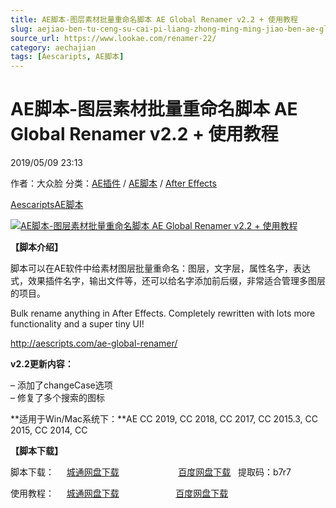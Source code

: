 ```yaml
---
title: AE脚本-图层素材批量重命名脚本 AE Global Renamer v2.2 + 使用教程
slug: aejiao-ben-tu-ceng-su-cai-pi-liang-zhong-ming-ming-jiao-ben-ae-global-renamer-v2-2-shi-yong-jiao-cheng
source_url: https://www.lookae.com/renamer-22/
category: aechajian
tags: [Aescaripts, AE脚本]
---
```

# AE脚本-图层素材批量重命名脚本 AE Global Renamer v2.2 + 使用教程

2019/05/09 23:13

作者：大众脸
分类：[AE插件](https://www.lookae.com/after-effects/aechajian/) / [AE脚本](https://www.lookae.com/after-effects/aescripts/) / [After Effects](https://www.lookae.com/after-effects/)

[Aescaripts](https://www.lookae.com/tag/aescaripts/)[AE脚本](https://www.lookae.com/tag/ae%e8%84%9a%e6%9c%ac/)

[![AE脚本-图层素材批量重命名脚本 AE Global Renamer v2.2 + 使用教程](https://www.lookae.com/wp-content/uploads/2017/07/Global-Renamer.jpg "AE脚本-图层素材批量重命名脚本 AE Global Renamer v2.2 + 使用教程-LookAE.com")](https://www.lookae.com/wp-content/uploads/2017/07/Global-Renamer.jpg)

**【脚本介绍】**

脚本可以在AE软件中给素材图层批量重命名：图层，文字层，属性名字，表达式，效果插件名字，输出文件等，还可以给名字添加前后缀，非常适合管理多图层的项目。

Bulk rename anything in After Effects. Completely rewritten with lots more functionality and a super tiny UI!

http://aescripts.com/ae-global-renamer/

**v2.2更新内容：**

– 添加了changeCase选项  
– 修复了多个搜索的图标

**适用于Win/Mac系统下：**AE CC 2019, CC 2018, CC 2017, CC 2015.3, CC 2015, CC 2014, CC

**【脚本下载】**

脚本下载：     [城通网盘下载](https://lookae.ctfile.com/fs/680462-373553249)                        [百度网盘下载](https://pan.baidu.com/s/14DzBtp-Kcb3HHXYJhcB7jw)   提取码：b7r7

使用教程：     [城通网盘下载](https://lookae.ctfile.com/fs/680462-314558688)                       [百度网盘下载](https://pan.baidu.com/s/1O-wwK970Y1PRY9wyWmvkvA)
